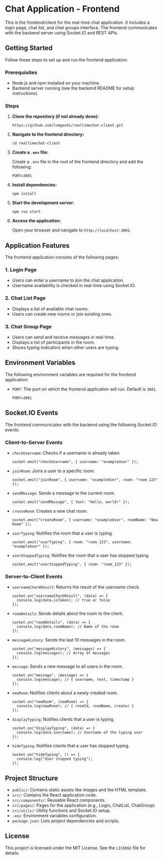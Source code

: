 
<body>
  <h1>Chat Application - Frontend</h1>
  <p>
    This is the frontend/client for the real-time chat application. It includes a login page, chat list, and chat groups interface. The frontend communicates with the backend server using Socket.IO and REST APIs.
  </p>

  <div class="section">
    <h2>Getting Started</h2>
    <p>Follow these steps to set up and run the frontend application:</p>
    <h3>Prerequisites</h3>
    <ul>
      <li>Node.js and npm installed on your machine.</li>
      <li>Backend server running (see the backend README for setup instructions).</li>
    </ul>
    <h3>Steps</h3>
    <ol>
      <li>
        <strong>Clone the repository (if not already done):</strong>
        <pre><code>https://github.com/lumgashi/realtimechat-client.git</code></pre>
      </li>
      <li>
        <strong>Navigate to the frontend directory:</strong>
        <pre><code>cd realtimechat-client</code></pre>
      </li>
      <li>
        <strong>Create a <code>.env</code> file:</strong>
        <p>Create a <code>.env</code> file in the root of the frontend directory and add the following:</p>
        <pre><code>PORT=3001</code></pre>
      </li>
      <li>
        <strong>Install dependencies:</strong>
        <pre><code>npm install</code></pre>
      </li>
      <li>
        <strong>Start the development server:</strong>
        <pre><code>npm run start</code></pre>
      </li>
      <li>
        <strong>Access the application:</strong>
        <p>Open your browser and navigate to <code>http://localhost:3001</code>.</p>
      </li>
    </ol>
  </div>

  <div class="section">
    <h2>Application Features</h2>
    <p>The frontend application consists of the following pages:</p>
    <h3>1. Login Page</h3>
    <ul>
      <li>Users can enter a username to join the chat application.</li>
      <li>Username availability is checked in real-time using Socket.IO.</li>
    </ul>
    <h3>2. Chat List Page</h3>
    <ul>
      <li>Displays a list of available chat rooms.</li>
      <li>Users can create new rooms or join existing ones.</li>
    </ul>
    <h3>3. Chat Group Page</h3>
    <ul>
      <li>Users can send and receive messages in real-time.</li>
      <li>Displays a list of participants in the room.</li>
      <li>Shows typing indicators when other users are typing.</li>
    </ul>
  </div>

  <div class="section">
    <h2>Environment Variables</h2>
    <p>The following environment variables are required for the frontend application:</p>
    <ul>
      <li>
        <code>PORT</code>: The port on which the frontend application will run. Default is <code>3001</code>.
        <pre><code>PORT=3001</code></pre>
      </li>
    </ul>
  </div>

  <div class="section">
    <h2>Socket.IO Events</h2>
    <p>The frontend communicates with the backend using the following Socket.IO events:</p>
    <h3>Client-to-Server Events</h3>
    <ul>
      <li>
        <code>checkUsername</code>: Checks if a username is already taken.
        <pre><code>socket.emit("checkUsername", { username: "exampleUser" });</code></pre>
      </li>
      <li>
        <code>joinRoom</code>: Joins a user to a specific room.
        <pre><code>socket.emit("joinRoom", { username: "exampleUser", room: "room_123" });</code></pre>
      </li>
      <li>
        <code>sendMessage</code>: Sends a message to the current room.
        <pre><code>socket.emit("sendMessage", { text: "Hello, world!" });</code></pre>
      </li>
      <li>
        <code>createRoom</code>: Creates a new chat room.
        <pre><code>socket.emit("createRoom", { username: "exampleUser", roomName: "New Room" });</code></pre>
      </li>
      <li>
        <code>userTyping</code>: Notifies the room that a user is typing.
        <pre><code>socket.emit("userTyping", { room: "room_123", username: "exampleUser" });</code></pre>
      </li>
      <li>
        <code>userStoppedTyping</code>: Notifies the room that a user has stopped typing.
        <pre><code>socket.emit("userStoppedTyping", { room: "room_123" });</code></pre>
      </li>
    </ul>
    <h3>Server-to-Client Events</h3>
    <ul>
      <li>
        <code>usernameCheckResult</code>: Returns the result of the username check.
        <pre><code>socket.on("usernameCheckResult", (data) => {
  console.log(data.isTaken); // true or false
});</code></pre>
      </li>
      <li>
        <code>roomDetails</code>: Sends details about the room to the client.
        <pre><code>socket.on("roomDetails", (data) => {
  console.log(data.roomName); // Name of the room
});</code></pre>
      </li>
      <li>
        <code>messageHistory</code>: Sends the last 10 messages in the room.
        <pre><code>socket.on("messageHistory", (messages) => {
  console.log(messages); // Array of messages
});</code></pre>
      </li>
      <li>
        <code>message</code>: Sends a new message to all users in the room.
        <pre><code>socket.on("message", (message) => {
  console.log(message); // { username, text, timestamp }
});</code></pre>
      </li>
      <li>
        <code>newRoom</code>: Notifies clients about a newly created room.
        <pre><code>socket.on("newRoom", (newRoom) => {
  console.log(newRoom); // { roomId, roomName, creator }
});</code></pre>
      </li>
      <li>
        <code>displayTyping</code>: Notifies clients that a user is typing.
        <pre><code>socket.on("displayTyping", (data) => {
  console.log(data.username); // Username of the typing user
});</code></pre>
      </li>
      <li>
        <code>hideTyping</code>: Notifies clients that a user has stopped typing.
        <pre><code>socket.on("hideTyping", () => {
  console.log("User stopped typing");
});</code></pre>
      </li>
    </ul>
  </div>

  <div class="section">
    <h2>Project Structure</h2>
    <ul>
      <li><code>public/</code>: Contains static assets like images and the HTML template.</li>
      <li><code>src/</code>: Contains the React application code.</li>
      <li><code>src/components/</code>: Reusable React components.</li>
      <li><code>src/pages/</code>: Pages for the application (e.g., Login, ChatList, ChatGroup).</li>
      <li><code>src/utils/</code>: Utility functions and Socket.IO setup.</li>
      <li><code>.env</code>: Environment variables configuration.</li>
      <li><code>package.json</code>: Lists project dependencies and scripts.</li>
    </ul>
  </div>

  <div class="section">
    <h2>License</h2>
    <p>This project is licensed under the MIT License. See the <code>LICENSE</code> file for details.</p>
  </div>
</body>
</html>
